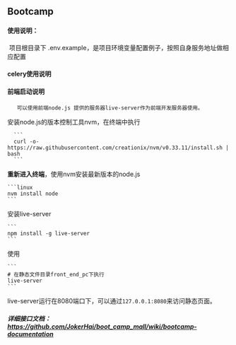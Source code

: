 ## Bootcamp

#### 使用说明：

​		项目根目录下 .env.example，是项目环境变量配置例子，按照自身服务地址做相应配置

#### celery使用说明



#### 前端启动说明

    ​	可以使用前端node.js 提供的服务器live-server作为前端开发服务器使用。

安装node.js的版本控制工具nvm，在终端中执行

      ```
      curl -o- https://raw.githubusercontent.com/creationix/nvm/v0.33.11/install.sh | bash
      ```

**重新进入终端**，使用nvm安装最新版本的node.js

    ```linux
    nvm install node
    ```

安装live-server

    ```
    npm install -g live-server
    ```

使用

    ```
    # 在静态文件目录front_end_pc下执行
    live-server
    ```

live-server运行在8080端口下，可以通过`127.0.0.1:8080`来访问静态页面。



##### 详细接口文档：https://github.com/JokerHai/boot_camp_mall/wiki/bootcamp-documentation
